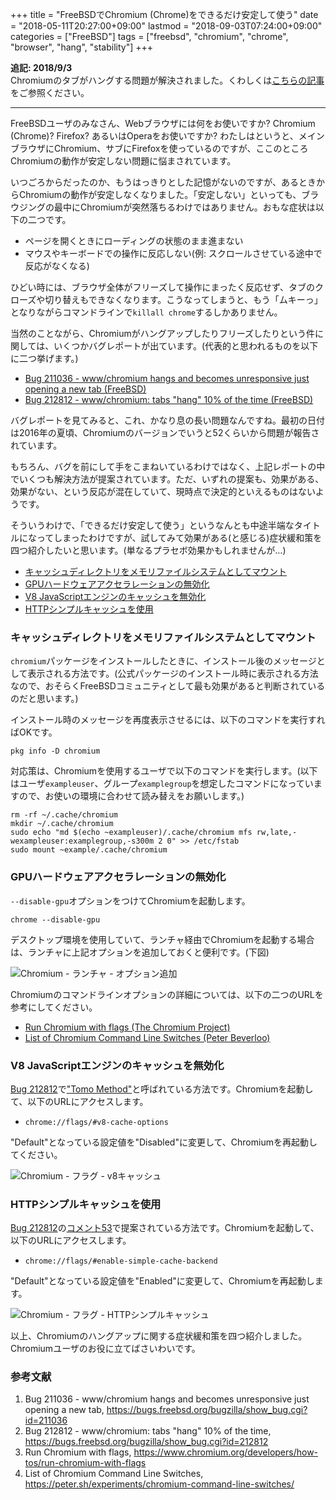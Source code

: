 +++
title = "FreeBSDでChromium (Chrome)をできるだけ安定して使う"
date = "2018-05-11T20:27:00+09:00"
lastmod = "2018-09-03T07:24:00+09:00"
categories = ["FreeBSD"]
tags = ["freebsd", "chromium", "chrome", "browser", "hang", "stability"]
+++

**追記: 2018/9/3**  
Chromiumのタブがハングする問題が解決されました。くわしくは[こちらの記事](/post/freebsd-chromium-stability-2/)をご参照ください。

___

FreeBSDユーザのみなさん、Webブラウザには何をお使いですか? Chromium (Chrome)? Firefox? あるいはOperaをお使いですか? わたしはというと、メインブラウザにChromium、サブにFirefoxを使っているのですが、ここのところChromiumの動作が安定しない問題に悩まされています。

いつごろからだったのか、もうはっきりとした記憶がないのですが、あるときからChromiumの動作が安定しなくなりました。「安定しない」といっても、ブラウジングの最中にChromiumが突然落ちるわけではありません。おもな症状は以下の二つです。

- ページを開くときにローディングの状態のまま進まない
- マウスやキーボードでの操作に反応しない(例: スクロールさせている途中で反応がなくなる)

ひどい時には、ブラウザ全体がフリーズして操作にまったく反応せず、タブのクローズや切り替えもできなくなります。こうなってしまうと、もう「ムキーっ」となりながらコマンドラインで`killall chrome`するしかありません。

当然のことながら、Chromiumがハングアップしたりフリーズしたりという件に関しては、いくつかバグレポートが出ています。(代表的と思われるものを以下に二つ挙げます。)

- [Bug 211036  -  www/chromium hangs and becomes unresponsive just opening a new tab (FreeBSD)](https://bugs.freebsd.org/bugzilla/show_bug.cgi?id=211036)
- [Bug 212812 -  www/chromium: tabs "hang" 10% of the time (FreeBSD)](https://bugs.freebsd.org/bugzilla/show_bug.cgi?id=212812)

バグレポートを見てみると、これ、かなり息の長い問題なんですね。最初の日付は2016年の夏頃、Chromiumのバージョンでいうと52くらいから問題が報告されています。

もちろん、バグを前にして手をこまねいているわけではなく、上記レポートの中でいくつも解決方法が提案されています。ただ、いずれの提案も、効果がある、効果がない、という反応が混在していて、現時点で決定的といえるものはないようです。

そういうわけで、「できるだけ安定して使う」というなんとも中途半端なタイトルになってしまったわけですが、試してみて効果がある(と感じる)症状緩和策を四つ紹介したいと思います。(単なるプラセボ効果かもしれませんが…)

- [キャッシュディレクトリをメモリファイルシステムとしてマウント](#キャッシュディレクトリをメモリファイルシステムとしてマウント)
- [GPUハードウェアアクセラレーションの無効化](#gpuハードウェアアクセラレーションの無効化)
- [V8 JavaScriptエンジンのキャッシュを無効化](#v8-javascriptエンジンのキャッシュを無効化)
- [HTTPシンプルキャッシュを使用](#httpシンプルキャッシュを使用)

### キャッシュディレクトリをメモリファイルシステムとしてマウント
`chromium`パッケージをインストールしたときに、インストール後のメッセージとして表示される方法です。(公式パッケージのインストール時に表示される方法なので、おそらくFreeBSDコミュニティとして最も効果があると判断されているのだと思います。)

インストール時のメッセージを再度表示させるには、以下のコマンドを実行すればOKです。

``` shell
pkg info -D chromium
```

対応策は、Chromiumを使用するユーザで以下のコマンドを実行します。(以下はユーザ`exampleuser`、グループ`examplegroup`を想定したコマンドになっていますので、お使いの環境に合わせて読み替えをお願いします。)

``` shell
rm -rf ~/.cache/chromium
mkdir ~/.cache/chromium
sudo echo "md $(echo ~exampleuser)/.cache/chromium mfs rw,late,-wexampleuser:examplegroup,-s300m 2 0" >> /etc/fstab
sudo mount ~example/.cache/chromium
```

### GPUハードウェアアクセラレーションの無効化
`--disable-gpu`オプションをつけてChromiumを起動します。

``` shell
chrome --disable-gpu
```

デスクトップ環境を使用していて、ランチャ経由でChromiumを起動する場合は、ランチャに上記オプションを追加しておくと便利です。(下図)

![Chromium - ランチャ - オプション追加](/img/chromium/chromium-launcher-add-option.png)

Chromiumのコマンドラインオプションの詳細については、以下の二つのURLを参考にしてください。

- [Run Chromium with flags (The Chromium Project)](https://www.chromium.org/developers/how-tos/run-chromium-with-flags)
- [List of Chromium Command Line Switches (Peter Beverloo)](https://peter.sh/experiments/chromium-command-line-switches/)

### V8 JavaScriptエンジンのキャッシュを無効化
[Bug 212812](https://bugs.freebsd.org/bugzilla/show_bug.cgi?id=212812)で["Tomo Method"](https://bugs.freebsd.org/bugzilla/show_bug.cgi?id=212812#c24)と呼ばれている方法です。Chromiumを起動して、以下のURLにアクセスします。

- `chrome://flags/#v8-cache-options`

"Default"となっている設定値を"Disabled"に変更して、Chromiumを再起動してください。

![Chromium - フラグ - v8キャッシュ](/img/chromium/chromium-flags-v8-cache.png)

### HTTPシンプルキャッシュを使用
[Bug 212812](https://bugs.freebsd.org/bugzilla/show_bug.cgi?id=212812)の[コメント53](https://bugs.freebsd.org/bugzilla/show_bug.cgi?id=212812#c53)で提案されている方法です。Chromiumを起動して、以下のURLにアクセスします。

- `chrome://flags/#enable-simple-cache-backend`

"Default"となっている設定値を"Enabled"に変更して、Chromiumを再起動します。

![Chromium - フラグ - HTTPシンプルキャッシュ](/img/chromium/chomium-flags-http-simple-cache.png)

以上、Chromiumのハングアップに関する症状緩和策を四つ紹介しました。Chromiumユーザのお役に立てばさいわいです。

### 参考文献
1. Bug 211036  -  www/chromium hangs and becomes unresponsive just opening a new tab, https://bugs.freebsd.org/bugzilla/show_bug.cgi?id=211036
1. Bug 212812 -  www/chromium: tabs "hang" 10% of the time, https://bugs.freebsd.org/bugzilla/show_bug.cgi?id=212812
1. Run Chromium with flags, https://www.chromium.org/developers/how-tos/run-chromium-with-flags
1. List of Chromium Command Line Switches, https://peter.sh/experiments/chromium-command-line-switches/
